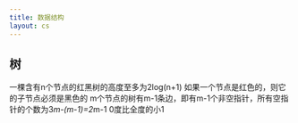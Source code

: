 ```yaml
---
title: 数据结构
layout: cs
---
```


## 树  
一棵含有n个节点的红黑树的高度至多为2log(n+1)
如果一个节点是红色的，则它的子节点必须是黑色的
m个节点的树有m-1条边，即有m-1个非空指针，所有空指针的个数为3*m-(m-1)=2*m-1
0度比全度的小1

